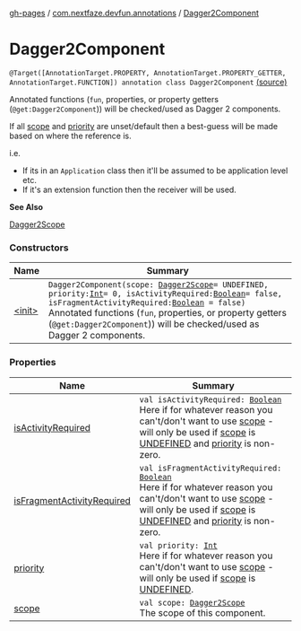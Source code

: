 [gh-pages](../../index.md) / [com.nextfaze.devfun.annotations](../index.md) / [Dagger2Component](./index.md)

# Dagger2Component

`@Target([AnnotationTarget.PROPERTY, AnnotationTarget.PROPERTY_GETTER, AnnotationTarget.FUNCTION]) annotation class Dagger2Component` [(source)](https://github.com/NextFaze/dev-fun/tree/master/devfun-annotations/src/main/java/com/nextfaze/devfun/annotations/Dagger2.kt#L41)

Annotated functions (`fun`, properties, or property getters (`@get:Dagger2Component`)) will be checked/used as Dagger 2 components.

If all [scope](scope.md) and [priority](priority.md) are unset/default then a best-guess will be made based on where the reference is.

i.e.

* If its in an `Application` class then it'll be assumed to be application level etc.
* If it's an extension function then the receiver will be used.

**See Also**

[Dagger2Scope](../-dagger2-scope/index.md)

### Constructors

| Name | Summary |
|---|---|
| [&lt;init&gt;](-init-.md) | `Dagger2Component(scope: `[`Dagger2Scope`](../-dagger2-scope/index.md)` = UNDEFINED, priority: `[`Int`](https://kotlinlang.org/api/latest/jvm/stdlib/kotlin/-int/index.html)` = 0, isActivityRequired: `[`Boolean`](https://kotlinlang.org/api/latest/jvm/stdlib/kotlin/-boolean/index.html)` = false, isFragmentActivityRequired: `[`Boolean`](https://kotlinlang.org/api/latest/jvm/stdlib/kotlin/-boolean/index.html)` = false)`<br>Annotated functions (`fun`, properties, or property getters (`@get:Dagger2Component`)) will be checked/used as Dagger 2 components. |

### Properties

| Name | Summary |
|---|---|
| [isActivityRequired](is-activity-required.md) | `val isActivityRequired: `[`Boolean`](https://kotlinlang.org/api/latest/jvm/stdlib/kotlin/-boolean/index.html)<br>Here if for whatever reason you can't/don't want to use [scope](scope.md) - will only be used if [scope](scope.md) is [UNDEFINED](../-dagger2-scope/-u-n-d-e-f-i-n-e-d.md) and [priority](priority.md) is non-zero. |
| [isFragmentActivityRequired](is-fragment-activity-required.md) | `val isFragmentActivityRequired: `[`Boolean`](https://kotlinlang.org/api/latest/jvm/stdlib/kotlin/-boolean/index.html)<br>Here if for whatever reason you can't/don't want to use [scope](scope.md) - will only be used if [scope](scope.md) is [UNDEFINED](../-dagger2-scope/-u-n-d-e-f-i-n-e-d.md) and [priority](priority.md) is non-zero. |
| [priority](priority.md) | `val priority: `[`Int`](https://kotlinlang.org/api/latest/jvm/stdlib/kotlin/-int/index.html)<br>Here if for whatever reason you can't/don't want to use [scope](scope.md) - will only be used if [scope](scope.md) is [UNDEFINED](../-dagger2-scope/-u-n-d-e-f-i-n-e-d.md). |
| [scope](scope.md) | `val scope: `[`Dagger2Scope`](../-dagger2-scope/index.md)<br>The scope of this component. |
